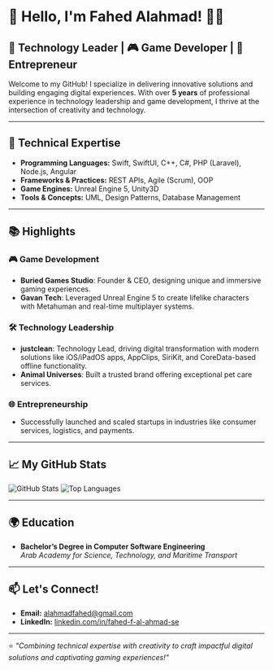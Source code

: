
# 👋 Hello, I'm Fahed Alahmad! 👨‍💻

## 🚀 Technology Leader | 🎮 Game Developer | 🐾 Entrepreneur

Welcome to my GitHub! I specialize in delivering innovative solutions and building engaging digital experiences. With over **5 years** of professional experience in technology leadership and game development, I thrive at the intersection of creativity and technology.

---

## 🔧 Technical Expertise

- **Programming Languages:** Swift, SwiftUI, C++, C#, PHP (Laravel), Node.js, Angular  
- **Frameworks & Practices:** REST APIs, Agile (Scrum), OOP  
- **Game Engines:** Unreal Engine 5, Unity3D  
- **Tools & Concepts:** UML, Design Patterns, Database Management  

---

## 📚 Highlights

### 🎮 **Game Development**
- **Buried Games Studio**: Founder & CEO, designing unique and immersive gaming experiences.  
- **Gavan Tech**: Leveraged Unreal Engine 5 to create lifelike characters with Metahuman and real-time multiplayer systems.  

### 🛠️ **Technology Leadership**
- **justclean**: Technology Lead, driving digital transformation with modern solutions like iOS/iPadOS apps, AppClips, SiriKit, and CoreData-based offline functionality.  
- **Animal Universes**: Built a trusted brand offering exceptional pet care services.  

### 🌐 **Entrepreneurship**
- Successfully launched and scaled startups in industries like consumer services, logistics, and payments.  

---

## 📈 My GitHub Stats

![GitHub Stats](https://github-readme-stats.vercel.app/api?username=falahmad&show_icons=true&theme=radical)
![Top Languages](https://github-readme-stats.vercel.app/api/top-langs/?username=falahmad&layout=compact&theme=radical)

---

## 🌍 Education

- **Bachelor’s Degree in Computer Software Engineering**  
  *Arab Academy for Science, Technology, and Maritime Transport*

---

## 📫 Let's Connect!

- **Email:** [alahmadfahed@gmail.com](mailto:alahmadfahed@gmail.com)  
- **LinkedIn:** [linkedin.com/in/fahed-f-al-ahmad-se](https://www.linkedin.com/in/fahed-f-al-ahmad-se)  

---

⭐️ *"Combining technical expertise with creativity to craft impactful digital solutions and captivating gaming experiences!"*
